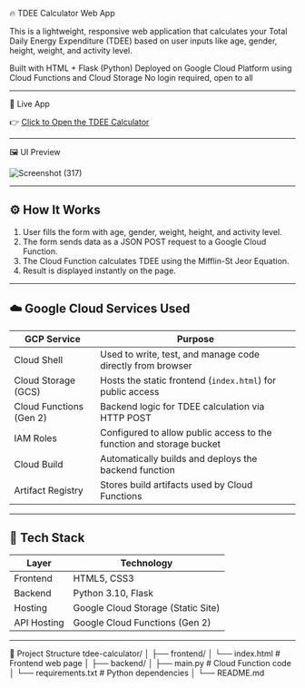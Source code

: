 🔥 TDEE Calculator Web App

This is a lightweight, responsive web application that calculates your Total Daily Energy Expenditure (TDEE) based on user inputs like age, gender, height, weight, and activity level.

Built with HTML + Flask (Python)
Deployed on Google Cloud Platform using Cloud Functions and Cloud Storage 
No login required, open to all

---

 🔗 Live App

👉 [Click to Open the TDEE Calculator](https://storage.googleapis.com/smrithi-tdee-bucket/index.html)

---

🖼️ UI Preview

![Screenshot (317)](https://github.com/user-attachments/assets/74e338a4-c558-4008-b11e-0afc63733c26)




---

## ⚙️ How It Works

1. User fills the form with age, gender, weight, height, and activity level.
2. The form sends data as a JSON POST request to a Google Cloud Function.
3. The Cloud Function calculates TDEE using the Mifflin-St Jeor Equation.
4. Result is displayed instantly on the page.

---

## ☁️ Google Cloud Services Used

| GCP Service                 | Purpose                                                                 |
|----------------------------|-------------------------------------------------------------------------|
| Cloud Shell                | Used to write, test, and manage code directly from browser              |
| Cloud Storage (GCS)        | Hosts the static frontend (`index.html`) for public access              |
| Cloud Functions (Gen 2)    | Backend logic for TDEE calculation via HTTP POST                        |
| IAM Roles                  | Configured to allow public access to the function and storage bucket    |
| Cloud Build                | Automatically builds and deploys the backend function                   |
| Artifact Registry          | Stores build artifacts used by Cloud Functions                          |

---

## 🧰 Tech Stack

| Layer       | Technology                         |
|-------------|-------------------------------------|
| Frontend    | HTML5, CSS3                         |
| Backend     | Python 3.10, Flask                  |
| Hosting     | Google Cloud Storage (Static Site) |
| API Hosting | Google Cloud Functions (Gen 2)     |

---

📁 Project Structure
tdee-calculator/
│
├── frontend/
│ └── index.html # Frontend web page
│
├── backend/
│ ├── main.py # Cloud Function code
│ └── requirements.txt # Python dependencies
│
└── README.md









